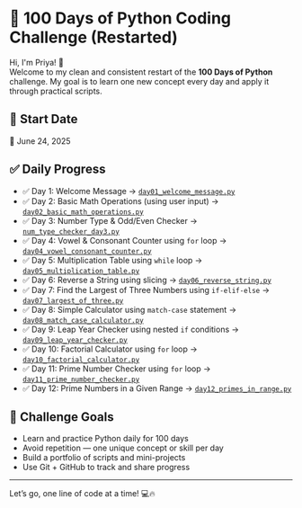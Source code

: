 # 🐍 100 Days of Python Coding Challenge (Restarted)

Hi, I'm Priya! 👋  
Welcome to my clean and consistent restart of the **100 Days of Python** challenge. My goal is to learn one new concept every day and apply it through practical scripts.

## 📅 Start Date
📆 June 24, 2025

## ✅ Daily Progress
- ✅ Day 1: Welcome Message → [`day01_welcome_message.py`](day01_welcome_message.py)
- ✅ Day 2: Basic Math Operations (using user input) → [`day02_basic_math_operations.py`](day02_basic_math_operations.py)
- ✅ Day 3: Number Type & Odd/Even Checker → [`num_type_checker_day3.py`](num_type_checker_day3.py)
- ✅ Day 4: Vowel & Consonant Counter using `for` loop → [`day04_vowel_consonant_counter.py`](day04_vowel_consonant_counter.py)
- ✅ Day 5: Multiplication Table using `while` loop → [`day05_multiplication_table.py`](day05_multiplication_table.py)
- ✅ Day 6: Reverse a String using slicing → [`day06_reverse_string.py`](day06_reverse_string.py)
- ✅ Day 7: Find the Largest of Three Numbers using `if-elif-else` → [`day07_largest_of_three.py`](day07_largest_of_three.py)
- ✅ Day 8: Simple Calculator using `match-case` statement → [`day08_match_case_calculator.py`](day08_match_case_calculator.py)
- ✅ Day 9: Leap Year Checker using nested `if` conditions → [`day09_leap_year_checker.py`](day09_leap_year_checker.py)
- ✅ Day 10: Factorial Calculator using `for` loop → [`day10_factorial_calculator.py`](day10_factorial_calculator.py)
- ✅ Day 11: Prime Number Checker using `for` loop → [`day11_prime_number_checker.py`](day11_prime_number_checker.py)
- ✅ Day 12: Prime Numbers in a Given Range → [`day12_primes_in_range.py`](day12_primes_in_range.py)





## 🎯 Challenge Goals
- Learn and practice Python daily for 100 days
- Avoid repetition — one unique concept or skill per day
- Build a portfolio of scripts and mini-projects
- Use Git + GitHub to track and share progress

---

Let’s go, one line of code at a time! 💻🔥
